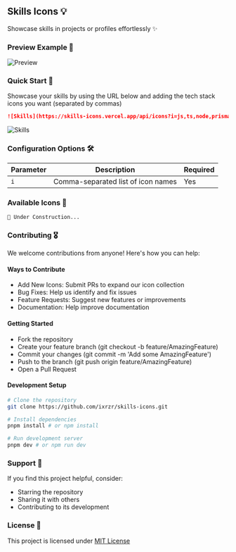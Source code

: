 ## Skills Icons 💡
Showcase skills in projects or profiles effortlessly ✨

### Preview Example 🔎
![Preview](https://files.catbox.moe/rmvy2t.png)

### Quick Start 🚀
Showcase your skills by using the URL below and adding the tech stack icons you want (separated by commas)

```md
![Skills](https://skills-icons.vercel.app/api/icons?i=js,ts,node,prisma)
```

![Skills](https://skills-icons.vercel.app/api/icons?i=js,ts,node,prisma)

### Configuration Options 🛠️
| Parameter | Description                        | Required |
|-----------|------------------------------------|----------|
| `i`       | Comma-separated list of icon names | Yes      |

### Available Icons 🎨
`🚧 Under Construction...`

### Contributing 🎖️
We welcome contributions from anyone! Here's how you can help:

#### Ways to Contribute
- Add New Icons: Submit PRs to expand our icon collection
- Bug Fixes: Help us identify and fix issues
- Feature Requests: Suggest new features or improvements
- Documentation: Help improve documentation

#### Getting Started
- Fork the repository
- Create your feature branch (git checkout -b feature/AmazingFeature)
- Commit your changes (git commit -m 'Add some AmazingFeature')
- Push to the branch (git push origin feature/AmazingFeature)
- Open a Pull Request

#### Development Setup
```bash
# Clone the repository
git clone https://github.com/ixrzr/skills-icons.git

# Install dependencies
pnpm install # or npm install

# Run development server
pnpm dev # or npm run dev
```
### Support 💝
If you find this project helpful, consider:

- Starring the repository
- Sharing it with others
- Contributing to its development

### License 📝
This project is licensed under [MIT License](LICENSE)